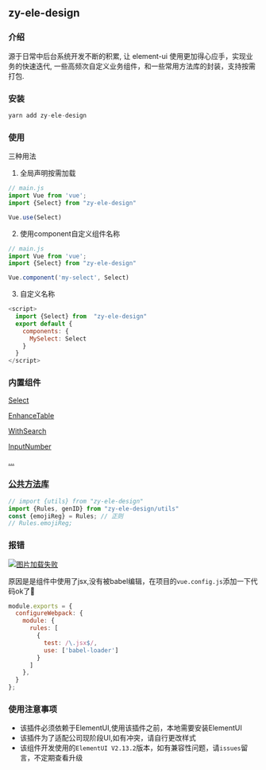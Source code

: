## zy-ele-design

### 介绍

源于日常中后台系统开发不断的积累, 让 element-ui 使用更加得心应手，实现业务的快速迭代, 一些高频次自定义业务组件，和一些常用方法库的封装，支持按需打包.

### 安装

```javascript
yarn add zy-ele-design
```

### 使用

三种用法

1. 全局声明按需加载
```javascript
// main.js
import Vue from 'vue';
import {Select} from "zy-ele-design"

Vue.use(Select)
```

2. 使用component自定义组件名称
```javascript
// main.js
import Vue from 'vue';
import {Select} from "zy-ele-design"

Vue.component('my-select', Select)
```
3. 自定义名称
```javascript
<script>
  import {Select} from  "zy-ele-design"
  export default {
    components: {
      MySelect: Select
    }
  }
</script>
```

### 内置组件

[Select](https://github.com/hzfvictory/zy-ele-design/tree/master/packages/components/Select)

[EnhanceTable](https://github.com/hzfvictory/zy-ele-design/tree/master/packages/components/EnhanceTable)

[WithSearch](https://github.com/hzfvictory/zy-ele-design/tree/master/packages/components/WithSearch)

[InputNumber](https://github.com/hzfvictory/zy-ele-design/tree/master/packages/components/InputNumber)

[...](https://github.com/hzfvictory/zy-ele-design/tree/master/packages/components)

### [公共方法库](https://github.com/hzfvictory/zy-ele-design/blob/master/utils)

```javascript
// import {utils} from "zy-ele-design"
import {Rules, genID} from "zy-ele-design/utils"
const {emojiReg} = Rules; // 正则
// Rules.emojiReg;
```

### 报错

<a href="https://tva1.sinaimg.cn/large/0081Kckwly1glruqk4nbnj31kw0e276p.jpg" target="_blank" rel="noopener noreferrer"><img src="https://tva1.sinaimg.cn/large/0081Kckwly1glruqk4nbnj31kw0e276p.jpg" alt='图片加载失败'></a>

原因是是组件中使用了jsx,没有被babel编辑，在项目的`vue.config.js`添加一下代码ok了💪

```javascript
module.exports = {
  configureWebpack: {
    module: {
      rules: [
        {
          test: /\.jsx$/,
          use: ['babel-loader']
        }
      ]
    },
  }
};
```

### 使用注意事项

- 该插件必须依赖于ElementUI,使用该插件之前，本地需要安装ElementUI
- 该插件为了适配公司现阶段UI,如有冲突，请自行更改样式
- 该组件开发使用的`ElementUI V2.13.2`版本，如有兼容性问题，请`issues`留言，不定期查看升级

